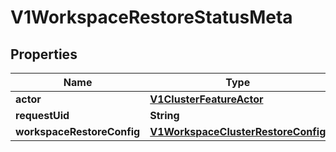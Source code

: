 # V1WorkspaceRestoreStatusMeta

## Properties
Name | Type | Description | Notes
------------ | ------------- | ------------- | -------------
**actor** | [**V1ClusterFeatureActor**](V1ClusterFeatureActor.md) |  |  [optional]
**requestUid** | **String** |  |  [optional]
**workspaceRestoreConfig** | [**V1WorkspaceClusterRestoreConfig**](V1WorkspaceClusterRestoreConfig.md) |  |  [optional]
